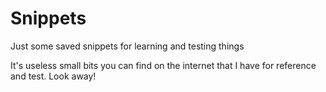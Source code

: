 # Snippets
Just some saved snippets for learning and testing things

It's useless small bits you can find on the internet that I have for reference and test. Look away!
